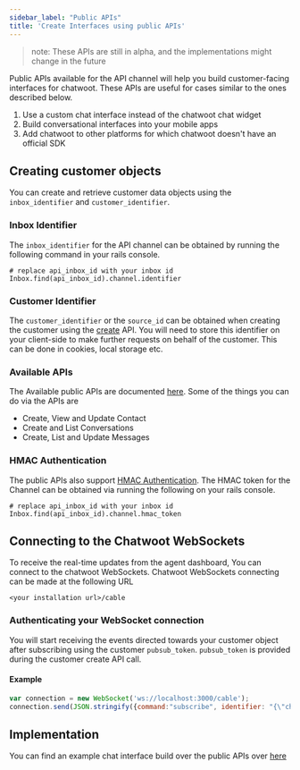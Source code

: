 ```yaml
---
sidebar_label: "Public APIs"
title: 'Create Interfaces using public APIs'
---
```


> note: These APIs are still in alpha, and the implementations might change in the future

Public APIs available for the API channel will help you build customer-facing interfaces for chatwoot.
These APIs are useful for cases similar to the ones described below.

1. Use a custom chat interface instead of the chatwoot chat widget
2. Build conversational interfaces into your mobile apps
3. Add chatwoot to other platforms for which chatwoot doesn't have an official SDK

## Creating customer objects

You can create and retrieve customer data objects using the `inbox_identifier` and `customer_identifier`.

### Inbox Identifier
The `inbox_identifier` for the API channel can be obtained by running the following command in your rails console.

```
# replace api_inbox_id with your inbox id
Inbox.find(api_inbox_id).channel.identifier
```
### Customer Identifier 
The `customer_identifier` or the `source_id` can be obtained when creating the customer using the [create](#create) API.
You will need to store this identifier on your client-side to make further requests on behalf of the customer. 
This can be done in cookies, local storage etc.

### Available APIs
The Available public APIs are documented [here](#docs).
Some of the things you can do via the APIs are 

- Create, View and Update Contact
- Create and List Conversations
- Create, List and Update Messages

### HMAC Authentication
The public APIs also support [HMAC Authentication](/docs/product/channels/live-chat/sdk/identity-validation). 
The HMAC token for the Channel can be obtained via running the following on your rails console. 

```
# replace api_inbox_id with your inbox id
Inbox.find(api_inbox_id).channel.hmac_token
```

## Connecting to the Chatwoot WebSockets

To receive the real-time updates from the agent dashboard, You can connect to the chatwoot WebSockets. 
Chatwoot WebSockets connecting can be made at the following URL
```
<your installation url>/cable
```

### Authenticating your WebSocket connection 
You will start receiving the events directed towards your customer object after subscribing using the customer `pubsub_token`.
`pubsub_token` is provided during the customer create API call. 

#### Example
```js
var connection = new WebSocket('ws://localhost:3000/cable');
connection.send(JSON.stringify({command:"subscribe", identifier: "{\"channel\":\"RoomChannel\",\"pubsub_token\":\""+ customer_pubsub_token+"\"}" }));
```


## Implementation

You can find an example chat interface build over the public APIs over [here](https://github.com/chatwoot/api_channel_demo)
